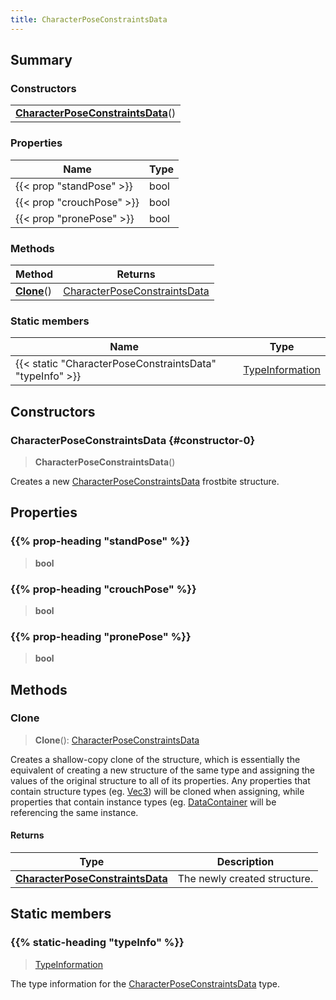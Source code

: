 ```yaml
---
title: CharacterPoseConstraintsData
---
```



## Summary
### Constructors
| |
| ----------- |
| **[CharacterPoseConstraintsData](#constructor-0)**() |

### Properties
| Name | Type |
| ---- | ---- |
| {{< prop "standPose" >}} | bool |
| {{< prop "crouchPose" >}} | bool |
| {{< prop "pronePose" >}} | bool |

### Methods
| Method | Returns |
| ------ | ---- |
| **[Clone](#clone)**() | [CharacterPoseConstraintsData](/vext/ref/fb/characterposeconstraintsdata) |

### Static members
| Name | Type |
| ---- | ---- |
| {{< static "CharacterPoseConstraintsData" "typeInfo" >}} | [TypeInformation](/vext/ref/shared/class/typeinformation) |

## Constructors
### CharacterPoseConstraintsData {#constructor-0}
> **CharacterPoseConstraintsData**()

Creates a new [CharacterPoseConstraintsData](/vext/ref/fb/characterposeconstraintsdata) frostbite structure.

## Properties
### {{% prop-heading "standPose" %}}
> **bool**

### {{% prop-heading "crouchPose" %}}
> **bool**

### {{% prop-heading "pronePose" %}}
> **bool**

## Methods
### Clone
> **Clone**(): [CharacterPoseConstraintsData](/vext/ref/fb/characterposeconstraintsdata)

Creates a shallow-copy clone of the structure, which is essentially the equivalent of creating a new structure of the same type and assigning the values of the original structure to all of its properties. Any properties that contain structure types (eg. [Vec3](/vext/ref/shared/class/vec3)) will be cloned when assigning, while properties that contain instance types (eg. [DataContainer](/vext/ref/shared/class/datacontainer) will be referencing the same instance.

#### Returns
| Type | Description |
| ---- | ----------- |
| **[CharacterPoseConstraintsData](/vext/ref/fb/characterposeconstraintsdata)** | The newly created structure. |

## Static members
### {{% static-heading "typeInfo" %}}
> [TypeInformation](/vext/ref/shared/class/typeinformation)

The type information for the [CharacterPoseConstraintsData](/vext/ref/fb/characterposeconstraintsdata) type.

